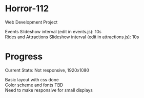 # Horror-112
Web Development Project

Events Slideshow interval (edit in events.js): 10s \
Rides and Attractions Slideshow interval (edit in attractions.js): 10s 

# Progress
Current State: Not responsive, 1920x1080

Basic layout with css done\
Color scheme and fonts TBD\
Need to make responsive for small displays
